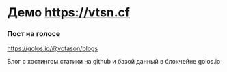 
# Демо https://vtsn.cf
### Пост на голосе
https://golos.io/@votason/blogs

Блог с хостингом статики на github и базой данный в блокчейне golos.io

